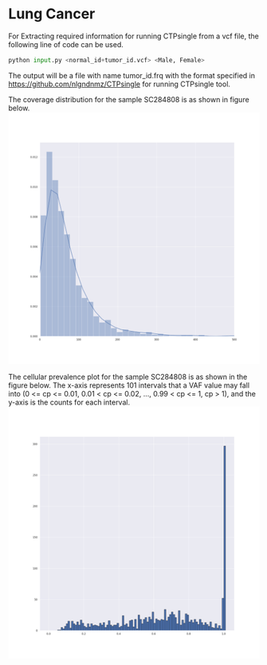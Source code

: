 # Lung Cancer


For Extracting required information for running CTPsingle from a vcf file, the following line of code can be used.

```python
python input.py <normal_id+tumor_id.vcf> <Male, Female>
```

The output will be a file with name tumor_id.frq with the format specified in https://github.com/nlgndnmz/CTPsingle for running CTPsingle tool.

The coverage distribution for the sample SC284808 is as shown in figure below.
![alt text](plots/combined_SC284808_cov.png?raw=true "Title")


The cellular prevalence plot for the sample SC284808 is as shown in the figure below.
The x-axis represents 101 intervals that a VAF value may fall into (0 <= cp <= 0.01, 0.01 < cp <= 0.02, ..., 0.99 < cp <= 1, cp > 1), and the y-axis is the counts for each interval.
![alt text](plots/VAF_count.png?raw=true "Title")

<!-- CONETT input graph for the sample SC284909 is as follows:
![alt text](plots/SC284909_graph.png?raw=true "Title") -->
